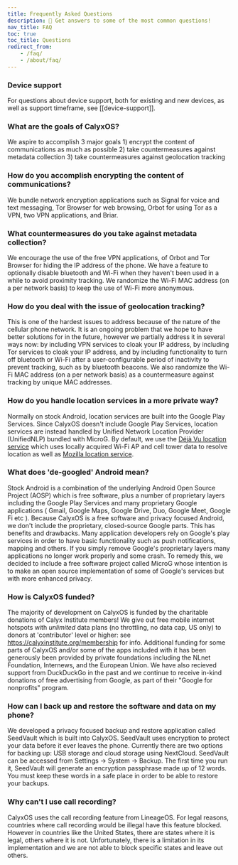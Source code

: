 ```yaml
---
title: Frequently Asked Questions
description: 🙋 Get answers to some of the most common questions!
nav_title: FAQ
toc: true
toc_title: Questions
redirect_from:
    - /faq/
    - /about/faq/
---
```


### Device support
For questions about device support, both for existing and new devices, as well as support timeframe, see [[device-support]].

### What are the goals of CalyxOS?
We aspire to accomplish 3 major goals  1) encrypt the content of communications as much as possible  2) take countermeasures against metadata collection  3) take countermeasures against geolocation tracking

### How do you accomplish encrypting the content of communications?
We bundle network encryption applications such as Signal for voice and text messaging, Tor Browser for web browsing, Orbot for using Tor as a VPN, two VPN applications, and Briar.

### What countermeasures do you take against metadata collection?
We encourage the use of the free VPN applications, of Orbot and Tor Browser for hiding the IP address of the phone. We have a feature to optionally disable bluetooth and Wi-Fi when they haven't been used in a while to avoid proximity tracking. We randomize the Wi-Fi MAC address (on a per network basis) to keep the use of Wi-Fi more anonymous.

### How do you deal with the issue of geolocation tracking?
This is one of the hardest issues to address because of the nature of the cellular phone network. It is an ongoing problem that we hope to have better solutions for in the future, however we partially address it in several ways now: by including VPN services to cloak your IP address, by including Tor services to cloak your IP address, and by including functionality to turn off bluetooth or Wi-Fi after a user-configurable period of inactivity to prevent tracking, such as by bluetooth beacons. We also randomize the Wi-Fi MAC address (on a per network basis) as a countermeasure against tracking by unique MAC addresses.

### How do you handle location services in a more private way?
Normally on stock Android, location services are built into the Google Play Services. Since CalyxOS doesn't include Google Play Services, location services are instead handled by Unified Network Location Provider (UnifiedNLP) bundled with MicroG. By default, we use the [Déjà Vu location service](https://github.com/n76/DejaVu) which uses locally acquired Wi-Fi AP and cell tower data to resolve location as well as [Mozilla location service](https://location.services.mozilla.com).

### What does 'de-googled' Android mean?

Stock Android is a combination of the underlying Android Open Source Project (AOSP) which is free software, plus a number of proprietary layers including the Google Play Services and many proprietary Google applications ( Gmail, Google Maps, Google Drive, Duo, Google Meet, Google Fi etc ). Because CalyxOS is a free software and privacy focused Android, we don't include the proprietary, closed-source Google parts. This has benefits and drawbacks.  Many application developers rely on Google's play services in order to have basic functionality such as push notifications, mapping and others.  If you simply remove Google's proprietary layers many applications no longer work properly and some crash. To remedy this, we decided to include a free software project called MicroG whose intention is to make an open source implementation of some of Google's services but with more enhanced privacy.


### How is CalyxOS funded?
The majority of development on CalyxOS is funded by the charitable donations of Calyx Institute members! We give out free mobile internet hotspots with *unlimited* data plans (no throttling, no data cap, US only) to donors at 'contributor' level or higher: see <https://calyxinstitute.org/membership> for info. Additional funding for some parts of CalyxOS and/or some of the apps included with it has been generously been provided by private foundations including the NLnet Foundation, Internews, and the European Union. We have also recieved support from DuckDuckGo in the past and we continue to receive in-kind donations of free advertising from Google, as part of their "Google for nonprofits" program.

### How can I back up and restore the software and data on my phone?
We developed a privacy focused backup and restore application called SeedVault which is built into CalyxOS. SeedVault uses encryption to protect your data before it ever leaves the phone. Currently there are two options for backing up: USB storage and cloud storage using NextCloud. SeedVault can be accessed from Settings -> System -> Backup. The first time you run it, SeedVault will generate an encryption passphrase made up of 12 words.  You must keep these words in a safe place in order to be able to restore your backups.

### Why can't I use call recording?

CalyxOS uses the call recording feature from LineageOS. For legal reasons, countries where call recording would be illegal have this feature blocked. However in countries like the United States, there are states where it is legal, others where it is not. Unfortunately, there is a limitation in its implementation and we are not able to block specific states and leave out others.
